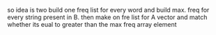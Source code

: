 so idea is two build one freq list for every word and build max. freq for every string present in B.
then make on fre list for A vector and match whether its eual to greater than the max freq array element